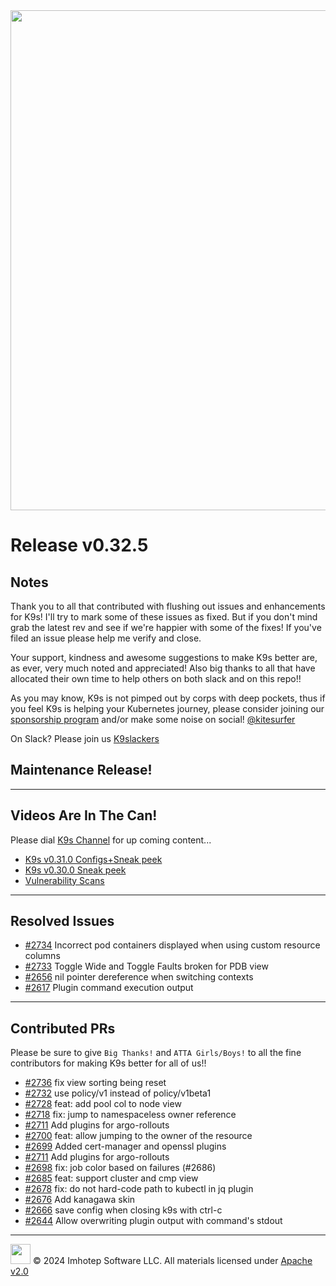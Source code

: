 <img src="https://raw.githubusercontent.com/Ya-hwon/k9s/master/assets/k9s.png" align="center" width="800" height="auto"/>

# Release v0.32.5

## Notes

Thank you to all that contributed with flushing out issues and enhancements for K9s!
I'll try to mark some of these issues as fixed. But if you don't mind grab the latest rev
and see if we're happier with some of the fixes!
If you've filed an issue please help me verify and close.

Your support, kindness and awesome suggestions to make K9s better are, as ever, very much noted and appreciated!
Also big thanks to all that have allocated their own time to help others on both slack and on this repo!!

As you may know, K9s is not pimped out by corps with deep pockets, thus if you feel K9s is helping your Kubernetes journey,
please consider joining our [sponsorship program](https://github.com/sponsors/derailed) and/or make some noise on social! [@kitesurfer](https://twitter.com/kitesurfer)

On Slack? Please join us [K9slackers](https://join.slack.com/t/k9sers/shared_invite/enQtOTA5MDEyNzI5MTU0LWQ1ZGI3MzliYzZhZWEyNzYxYzA3NjE0YTk1YmFmNzViZjIyNzhkZGI0MmJjYzhlNjdlMGJhYzE2ZGU1NjkyNTM)

## Maintenance Release!

---

## Videos Are In The Can!

Please dial [K9s Channel](https://www.youtube.com/channel/UC897uwPygni4QIjkPCpgjmw) for up coming content...

* [K9s v0.31.0 Configs+Sneak peek](https://youtu.be/X3444KfjguE)
* [K9s v0.30.0 Sneak peek](https://youtu.be/mVBc1XneRJ4)
* [Vulnerability Scans](https://youtu.be/ULkl0MsaidU)

---

## Resolved Issues

* [#2734](https://github.com/Ya-hwon/k9s/issues/2734) Incorrect pod containers displayed when using custom resource columns
* [#2733](https://github.com/Ya-hwon/k9s/issues/2733) Toggle Wide and Toggle Faults broken for PDB view
* [#2656](https://github.com/Ya-hwon/k9s/issues/2656) nil pointer dereference when switching contexts
* [#2617](https://github.com/Ya-hwon/k9s/issues/2617) Plugin command execution output

---

## Contributed PRs

Please be sure to give `Big Thanks!` and `ATTA Girls/Boys!` to all the fine contributors for making K9s better for all of us!!

* [#2736](https://github.com/Ya-hwon/k9s/pull/2736) fix view sorting being reset
* [#2732](https://github.com/Ya-hwon/k9s/pull/2732) use policy/v1 instead of policy/v1beta1
* [#2728](https://github.com/Ya-hwon/k9s/pull/2728) feat: add pool col to node view
* [#2718](https://github.com/Ya-hwon/k9s/pull/2718) fix: jump to namespaceless owner reference
* [#2711](https://github.com/Ya-hwon/k9s/pull/2711) Add plugins for argo-rollouts
* [#2700](https://github.com/Ya-hwon/k9s/pull/2700) feat: allow jumping to the owner of the resource
* [#2699](https://github.com/Ya-hwon/k9s/pull/2699) Added cert-manager and openssl plugins
* [#2711](https://github.com/Ya-hwon/k9s/pull/2711) Add plugins for argo-rollouts
* [#2698](https://github.com/Ya-hwon/k9s/pull/2698) fix: job color based on failures (#2686)
* [#2685](https://github.com/Ya-hwon/k9s/pull/2685) feat: support cluster and cmp view
* [#2678](https://github.com/Ya-hwon/k9s/pull/2678) fix: do not hard-code path to kubectl in jq plugin
* [#2676](https://github.com/Ya-hwon/k9s/pull/2676) Add kanagawa skin
* [#2666](https://github.com/Ya-hwon/k9s/pull/2666) save config when closing k9s with ctrl-c
* [#2644](https://github.com/Ya-hwon/k9s/pull/2644) Allow overwriting plugin output with command's stdout

---

<img src="https://raw.githubusercontent.com/Ya-hwon/k9s/master/assets/imhotep_logo.png" width="32" height="auto"/> © 2024 Imhotep Software LLC. All materials licensed under [Apache v2.0](http://www.apache.org/licenses/LICENSE-2.0)